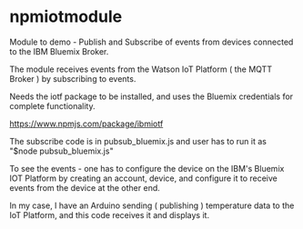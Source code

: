 # npmiotmodule

Module to demo - Publish and Subscribe of events from devices connected to the IBM Bluemix Broker.

The module receives events from the Watson IoT Platform ( the MQTT Broker ) by subscribing to events.

Needs the iotf package to be installed, and uses the Bluemix credentials for complete functionality.

https://www.npmjs.com/package/ibmiotf

The subscribe code is in pubsub_bluemix.js and user has to run it as "$node pubsub_bluemix.js"


To see the events - one has to configure the device on the IBM's Bluemix IOT Platform by
creating an account, device, and configure it to receive events from the device at the other end.

In my case, I have an Arduino sending ( publishing ) temperature data to the IoT Platform, and this
code receives it and displays it.





